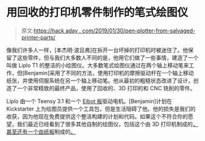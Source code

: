 # 用回收的打印机零件制作的笔式绘图仪

> 原文:[https://hack aday . com/2019/01/30/pen-plotter-from-salvaged-printer-parts/](https://hackaday.com/2019/01/30/pen-plotter-from-salvaged-printer-parts/)

像我们许多人一样，[本杰明·波吕弗]在拆开一台坏掉的打印机时被迷住了。他保留了这些零件，但与我们大多数人不同的是，他用它们做了一些事情，建造了一个叫做 Liplo T1 的整洁的小绘图仪。大多数笔式绘图仪通过在两个轴上移动笔来工作，但[Benjamin]采用了不同的方法，使用打印机的摩擦驱动杆在一个轴上移动纸张，并使用伺服系统在另一个轴上移动笔。他从最初的粗糙状态改进了设计，创造了一个非常精致的最终产品，使用了回收的、3D 打印的和 CNC 铣削的零件。

Liplo 由一个 Teensy 3.1 和一个 [Eibot 板](http://www.schmalzhaus.com/EBB/)驱动电机。[Benjamin]计划在 Kickstarter 上为绘图员提供一个工具包，但是生活阻碍了他。他的损失是我们的收获，因为他现在免费提供这个整洁构建的计划和代码。如果这个不符合你的愿望，我们最近已经看到了很多其他自制的绘图仪，包括这个由 3D 打印机制成的[，甚至还有一个由纸板](https://hackaday.com/2018/10/15/the-3d-printed-plotter-you-didnt-know-you-needed/)制成的[。](https://hackaday.com/2018/10/04/tiny-plotter-is-made-of-strings-and-cardboard/)